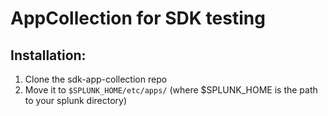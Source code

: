 # AppCollection for SDK testing

## Installation:
1. Clone the sdk-app-collection repo
2. Move it to ```$SPLUNK_HOME/etc/apps/``` (where $SPLUNK_HOME is the path to your splunk directory)
